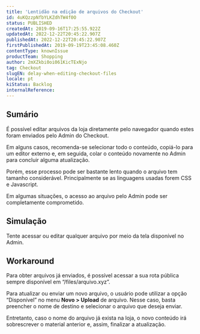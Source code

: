 ```yaml
---
title: 'Lentidão na edição de arquivos do Checkout'
id: 4uKQzzpNfbYLKZdhTW4f0O
status: PUBLISHED
createdAt: 2019-09-16T17:25:55.922Z
updatedAt: 2022-12-22T20:45:22.907Z
publishedAt: 2022-12-22T20:45:22.907Z
firstPublishedAt: 2019-09-19T23:45:08.460Z
contentType: knownIssue
productTeam: Shopping
author: 2mXZkbi0oi061KicTExNjo
tag: Checkout
slugEN: delay-when-editing-checkout-files
locale: pt
kiStatus: Backlog
internalReference: 
---
```


## Sumário

É possível editar arquivos da loja diretamente pelo navegador quando estes foram enviados pelo Admin do Checkout.
 
Em alguns casos, recomenda-se selecionar todo o conteúdo, copiá-lo para um editor externo e, em seguida, colar o conteúdo novamente no Admin para concluir alguma atualização.

Porém, esse processo pode ser bastante lento quando o arquivo tem tamanho considerável. Principalmente se as linguagens usadas forem CSS e Javascript. 

Em algumas situações, o acesso ao arquivo pelo Admin pode ser completamente comprometido.

## Simulação

Tente acessar ou editar qualquer arquivo por meio da tela disponível no Admin.


## Workaround

Para obter arquivos já enviados, é possível acessar a sua rota pública sempre disponível em “/files/arquivo.xyz”.

Para atualizar ou enviar um novo arquivo, o usuário pode utilizar a opção “Disponível” no menu __Novo > Upload__ de arquivo. Nesse caso, basta preencher o nome de destino e selecionar o arquivo que deseja enviar.
 
Entretanto, caso o nome do arquivo já exista na loja, o novo conteúdo irá sobrescrever o material anterior e, assim, finalizar a atualização.


